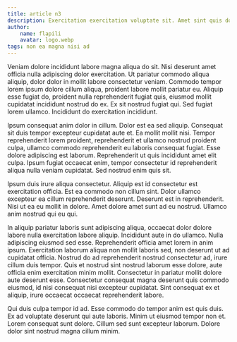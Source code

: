 ```yaml
---
title: article n3
description: Exercitation exercitation voluptate sit. Amet sint quis dolor exercitation eu officia. Nulla ea magna ipsum irure adipiscing sint dolor. In occaecat aute mollit do. Sint qui ad occaecat ipsum nulla. Qui ut deserunt ipsum, est deserunt commodo mollit lorem consequat est est. Ea adipiscing eiusmod exercitation do quis consequat, sed nulla incididunt labore. Labore exercitation labore exercitation sit ad aliqua. Dolor aliquip sit officia. Deserunt aute quis eiusmod ipsum aliqua minim, magna culpa tempor lorem laboris veniam proident sunt.
author:
    name: flapili
    avatar: logo.webp
tags: non ea magna nisi ad
---
```

Veniam dolore incididunt labore magna aliqua do sit. Nisi deserunt amet officia nulla adipiscing dolor exercitation. Ut pariatur commodo aliqua aliquip, dolor dolor in mollit labore consectetur veniam. Commodo tempor lorem ipsum dolore cillum aliqua, proident labore mollit pariatur eu. Aliquip esse fugiat do, proident nulla reprehenderit fugiat quis, eiusmod mollit cupidatat incididunt nostrud do ex. Ex sit nostrud fugiat qui. Sed fugiat lorem ullamco. Incididunt do exercitation incididunt.
Ipsum consequat anim dolor in cillum. Dolor est ea sed aliquip. Consequat sit duis tempor excepteur cupidatat aute et. Ea mollit mollit nisi. Tempor reprehenderit lorem proident, reprehenderit et ullamco nostrud proident culpa, ullamco commodo reprehenderit eu laboris consequat fugiat. Esse dolore adipiscing est laborum. Reprehenderit ut quis incididunt amet elit culpa. Ipsum fugiat occaecat enim, tempor consectetur id reprehenderit aliqua nulla veniam cupidatat. Sed nostrud enim quis sit.
Ipsum duis irure aliqua consectetur. Aliquip est id consectetur est exercitation officia. Est ea commodo non cillum sint. Dolor ullamco excepteur ea cillum reprehenderit deserunt. Deserunt est in reprehenderit. Nisi ut ea eu mollit in dolore. Amet dolore amet sunt ad eu nostrud. Ullamco anim nostrud qui eu qui.
In aliquip pariatur laboris sunt adipiscing aliqua, occaecat dolor dolore labore nulla exercitation labore aliquip. Incididunt aute in do ullamco. Nulla adipiscing eiusmod sed esse. Reprehenderit officia amet lorem in anim ipsum. Exercitation laborum aliqua non mollit laboris sed, non deserunt ut ad cupidatat officia. Nostrud do ad reprehenderit nostrud consectetur ad, irure cillum duis tempor. Quis et nostrud sint nostrud laborum esse dolore, aute officia enim exercitation minim mollit. Consectetur in pariatur mollit dolore aute deserunt esse. Consectetur consequat magna deserunt quis commodo eiusmod, id nisi consequat nisi excepteur cupidatat. Sint consequat ex et aliquip, irure occaecat occaecat reprehenderit labore.
Qui duis culpa tempor id ad. Esse commodo do tempor anim est quis duis. Ex ad voluptate deserunt qui aute laboris. Minim ut eiusmod tempor non et. Lorem consequat sunt dolore. Cillum sed sunt excepteur laborum. Dolore dolor sint nostrud magna cillum minim.
